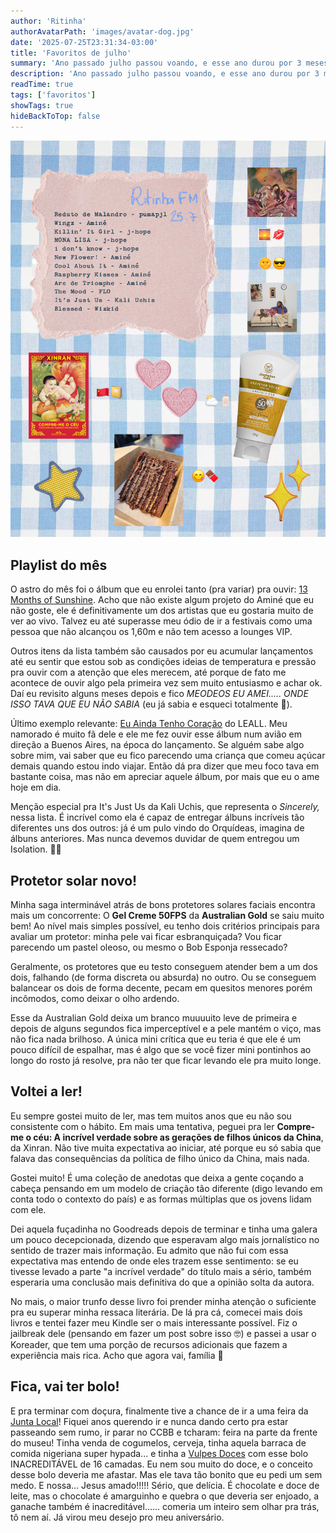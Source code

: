 ```yaml
---
author: 'Ritinha'
authorAvatarPath: 'images/avatar-dog.jpg'
date: '2025-07-25T23:31:34-03:00'
title: 'Favoritos de julho'
summary: 'Ano passado julho passou voando, e esse ano durou por 3 meses.'
description: 'Ano passado julho passou voando, e esse ano durou por 3 meses.'
readTime: true
tags: ['favoritos']
showTags: true
hideBackToTop: false
---
```


![Itens favoritos de julho](july-faves.png)

## Playlist do mês

O astro do mês foi o álbum que eu enrolei tanto (pra variar) pra ouvir: [13 Months of Sunshine](https://youtu.be/CzUskXpimLU?si=hkgPF_S_JnQJaH2_). Acho que não existe algum projeto do Aminé que eu não goste, ele é definitivamente um dos artistas que eu gostaria muito de ver ao vivo. Talvez eu até superasse meu ódio de ir a festivais como uma pessoa que não alcançou os 1,60m e não tem acesso a lounges VIP.

Outros itens da lista também são causados por eu acumular lançamentos até eu sentir que estou sob as condições ideias de temperatura e pressão pra ouvir com a atenção que eles merecem, até porque de fato me acontece de ouvir algo pela primeira vez sem muito entusiasmo e achar ok. Daí eu revisito alguns meses depois e fico _MEODEOS EU AMEI..... ONDE ISSO TAVA QUE EU NÃO SABIA_ (eu já sabia e esqueci totalmente 🤠).

Último exemplo relevante: [Eu Ainda Tenho Coração](https://www.youtube.com/playlist?list=PLL2okX4PkPTvFsRsIpivSdH-9uvbR1yOa) do LEALL. Meu namorado é muito fã dele e ele me fez ouvir esse álbum num avião em direção a Buenos Aires, na época do lançamento. Se alguém sabe algo sobre mim, vai saber que eu fico parecendo uma criança que comeu açúcar demais quando estou indo viajar. Então dá pra dizer que meu foco tava em bastante coisa, mas não em apreciar aquele álbum, por mais que eu o ame hoje em dia.

Menção especial pra It's Just Us da Kali Uchis, que representa o _Sincerely,_ nessa lista. É incrível como ela é capaz de entregar álbuns incríveis tão diferentes uns dos outros: já é um pulo vindo do Orquídeas, imagina de álbuns anteriores. Mas nunca devemos duvidar de quem entregou um Isolation. 🙏🏽

## Protetor solar novo!

Minha saga interminável atrás de bons protetores solares faciais encontra mais um concorrente: O **Gel Creme 50FPS** da **Australian Gold** se saiu muito bem! Ao nível mais simples possível, eu tenho dois critérios principais para avaliar um protetor: minha pele vai ficar esbranquiçada? Vou ficar parecendo um pastel oleoso, ou mesmo o Bob Esponja ressecado?

Geralmente, os protetores que eu testo conseguem atender bem a um dos dois, falhando (de forma discreta ou absurda) no outro. Ou se conseguem balancear os dois de forma decente, pecam em quesitos menores porém incômodos, como deixar o olho ardendo.

Esse da Australian Gold deixa um branco muuuuito leve de primeira e depois de alguns segundos fica imperceptível e a pele mantém o viço, mas não fica nada brilhoso. A única mini crítica que eu teria é que ele é um pouco difícil de espalhar, mas é algo que se você fizer mini pontinhos ao longo do rosto já resolve, pra não ter que ficar levando ele pra muito longe.

## Voltei a ler!

Eu sempre gostei muito de ler, mas tem muitos anos que eu não sou consistente com o hábito. Em mais uma tentativa, peguei pra ler **Compre-me o céu: A incrível verdade sobre as gerações de filhos únicos da China**, da Xinran. Não tive muita expectativa ao iniciar, até porque eu só sabia que falava das consequências da política de filho único da China, mais nada.

Gostei muito! É uma coleção de anedotas que deixa a gente coçando a cabeça pensando em um modelo de criação tão diferente (digo levando em conta todo o contexto do país) e as formas múltiplas que os jovens lidam com ele.

Dei aquela fuçadinha no Goodreads depois de terminar e tinha uma galera um pouco decepcionada, dizendo que esperavam algo mais jornalístico no sentido de trazer mais informação. Eu admito que não fui com essa expectativa mas entendo de onde eles trazem esse sentimento: se eu tivesse levado a parte "a incrível verdade" do título mais a sério, também esperaria uma conclusão mais definitiva do que a opinião solta da autora.

No mais, o maior trunfo desse livro foi prender minha atenção o suficiente pra eu superar minha ressaca literária. De lá pra cá, comecei mais dois livros e tentei fazer meu Kindle ser o mais interessante possível. Fiz o jailbreak dele (pensando em fazer um post sobre isso 🤓) e passei a usar o Koreader, que tem uma porção de recursos adicionais que fazem a experiência mais rica. Acho que agora vai, família 🫣

## Fica, vai ter bolo!

E pra terminar com doçura, finalmente tive a chance de ir a uma feira da [Junta Local](https://www.instagram.com/ajuntalocal/?hl=pt)! Fiquei anos querendo ir e nunca dando certo pra estar passeando sem rumo, ir parar no CCBB e tcharam: feira na parte da frente do museu! Tinha venda de cogumelos, cerveja, tinha aquela barraca de comida nigeriana super hypada... e tinha a [Vulpes Doces](https://www.instagram.com/vulpesdoces) com esse bolo INACREDITÁVEL de 16 camadas. Eu nem sou muito do doce, e o conceito desse bolo deveria me afastar. Mas ele tava tão bonito que eu pedi um sem medo. E nossa... Jesus amado!!!!! Sério, que delícia. É chocolate e doce de leite, mas o chocolate é amarguinho e quebra o que deveria ser enjoado, a ganache também é inacreditável...... comeria um inteiro sem olhar pra trás, tô nem aí. Já virou meu desejo pro meu aniversário.
